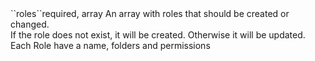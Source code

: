 <tr><td>``roles``</td><td>required, array</td>
<td>An array with roles that should be created or changed.<br/>
If the role does not exist, it will be created. Otherwise it will be updated.
Each Role have a name, folders and permissions
</tr>

 
